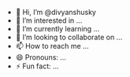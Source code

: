 - 👋 Hi, I’m @divyanshusky
- 👀 I’m interested in ...
- 🌱 I’m currently learning ...
- 💞️ I’m looking to collaborate on ...
- 📫 How to reach me ...
- 😄 Pronouns: ...
- ⚡ Fun fact: ...

<!---
divyanshusky/divyanshusky is a ✨ special ✨ repository because its `README.md` (this file) appears on your GitHub profile.
You can click the Preview link to take a look at your changes.
--->
